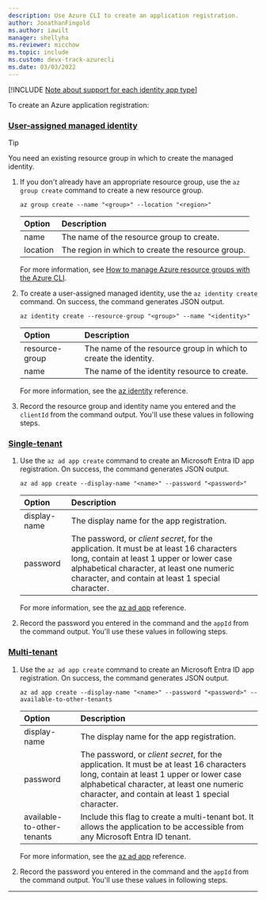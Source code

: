 ```yaml
---
description: Use Azure CLI to create an application registration.
author: JonathanFingold
ms.author: iawilt
manager: shellyha
ms.reviewer: micchow
ms.topic: include
ms.custom: devx-track-azurecli
ms.date: 03/03/2022
---
```


[!INCLUDE [Note about support for each identity app type](../azure-bot-resource/identity-app-type-support.md)]

To create an Azure application registration:

### [User-assigned managed identity](#tab/userassigned)

> [!TIP]
> You need an existing resource group in which to create the managed identity.

1. If you don't already have an appropriate resource group, use the `az group create` command to create a new resource group.

    ```azurecli
    az group create --name "<group>" --location "<region>"
    ```

    | Option   | Description                                       |
    |:---------|:--------------------------------------------------|
    | name     | The name of the resource group to create.         |
    | location | The region in which to create the resource group. |

    For more information, see [How to manage Azure resource groups with the Azure CLI](/cli/azure/manage-azure-groups-azure-cli).

1. To create a user-assigned managed identity, use the `az identity create` command.
    On success, the command generates JSON output.

    ```azurecli
    az identity create --resource-group "<group>" --name "<identity>"
    ```

    | Option         | Description                                                     |
    |:---------------|:----------------------------------------------------------------|
    | resource-group | The name of the resource group in which to create the identity. |
    | name           | The name of the identity resource to create.                    |

    For more information, see the [az identity](/cli/azure/identity) reference.

1. Record the resource group and identity name you entered and the `clientId` from the command output.
    You'll use these values in following steps.

### [Single-tenant](#tab/singletenant)

1. Use the `az ad app create` command to create an Microsoft Entra ID app registration.
    On success, the command generates JSON output.

    ```azurecli
    az ad app create --display-name "<name>" --password "<password>"
    ```
  
    | Option | Description |
    |:-|:-|
    | display-name | The display name for the app registration. |
    | password | The password, or _client secret_, for the application. It must be at least 16 characters long, contain at least 1 upper or lower case alphabetical character, at least one numeric character, and contain at least 1 special character. |

    For more information, see the [az ad app](/cli/azure/ad/app) reference.

1. Record the password you entered in the command and the `appId` from the command output.
    You'll use these values in following steps.

### [Multi-tenant](#tab/multitenant)

1. Use the `az ad app create` command to create an Microsoft Entra ID app registration.
    On success, the command generates JSON output.

    ```azurecli
    az ad app create --display-name "<name>" --password "<password>" --available-to-other-tenants
    ```

    | Option | Description |
    |:-|:-|
    | display-name | The display name for the app registration. |
    | password | The password, or _client secret_, for the application. It must be at least 16 characters long, contain at least 1 upper or lower case alphabetical character, at least one numeric character, and contain at least 1 special character. |
    | available-to-other-tenants | Include this flag to create a multi-tenant bot. It allows the application to be accessible from any Microsoft Entra ID tenant. |

    For more information, see the [az ad app](/cli/azure/ad/app) reference.

1. Record the password you entered in the command and the `appId` from the command output.
    You'll use these values in following steps.

---
